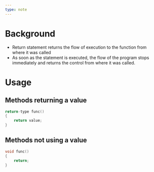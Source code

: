 ```yaml
---
type: note
---
```

# Background
- Return statement returns the flow of execution to the function from where it was called
- As soon as the statement is executed, the flow of the program stops immediately and returns the control from where it was called. 

# Usage
## Methods returning a value
```cpp
return-type func()
{
	return value;
}
```
## Methods not using a value
```cpp
void func()
{
	return;
}
```